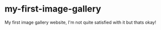 # my-first-image-gallery
My first image gallery website, I'm not quite satisfied with it but thats okay!
